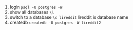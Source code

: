 1. login
  `psql -U postgres -W`
2. show all databases
  `\l`
3. switch to a database
  `\c lireddit`
  lireddit is database name
4. createdb
  `createdb -U postgres -W lireddit2`
